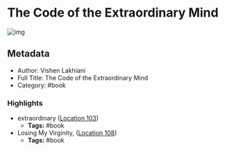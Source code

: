 # The Code of the Extraordinary Mind

![img](https://images-na.ssl-images-amazon.com/images/I/41N68GraMKL._SL200_.jpg)

## Metadata

- Author: Vishen Lakhiani
- Full Title: The Code of the Extraordinary Mind
- Category: #book

### Highlights

- extraordinary ([Location 103](https://readwise.io/to_kindle?action=open&asin=B0182SMOBE&location=103))
  - **Tags:** #book
- Losing My Virginity, ([Location 108](https://readwise.io/to_kindle?action=open&asin=B0182SMOBE&location=108))
  - **Tags:** #book
